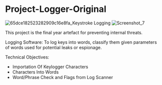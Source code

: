 # Project-Logger-Original


![65dce182523282909c16e8fa_Keystroke Logging](https://github.com/Abdurr224/Project-Logger-Original/assets/166424757/08ad5145-bb55-4d34-af34-f089e4a17bfc) 
![Screenshot_7](https://github.com/Abdurr224/Project-Logger-Original/assets/166424757/52472029-7f8b-408d-90f9-b9ce3be1ba12)

This project is the final year artefact for preventing internal threats.

Logging Software: To log keys into words, classify them given parameters of words used for potential leaks or espionage. 

Technical Objectives:
- Importation Of Keylogger Characters
- Characters Into Words                          
- Word/Phrase Check and Flags from Log Scanner

